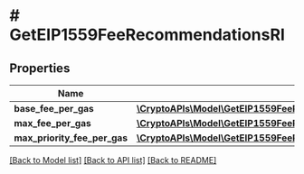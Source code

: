 # # GetEIP1559FeeRecommendationsRI

## Properties

Name | Type | Description | Notes
------------ | ------------- | ------------- | -------------
**base_fee_per_gas** | [**\CryptoAPIs\Model\GetEIP1559FeeRecommendationsRIBaseFeePerGas**](GetEIP1559FeeRecommendationsRIBaseFeePerGas.md) |  |
**max_fee_per_gas** | [**\CryptoAPIs\Model\GetEIP1559FeeRecommendationsRIMaxFeePerGas**](GetEIP1559FeeRecommendationsRIMaxFeePerGas.md) |  |
**max_priority_fee_per_gas** | [**\CryptoAPIs\Model\GetEIP1559FeeRecommendationsRIMaxPriorityFeePerGas**](GetEIP1559FeeRecommendationsRIMaxPriorityFeePerGas.md) |  |

[[Back to Model list]](../../README.md#models) [[Back to API list]](../../README.md#endpoints) [[Back to README]](../../README.md)
